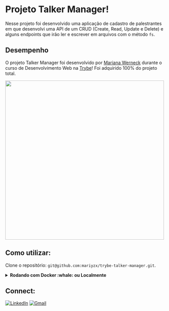 # Projeto Talker Manager!

Nesse projeto foi desenvolvido uma aplicação de cadastro de palestrantes em que desenvolvi uma API de um CRUD (Create, Read, Update e Delete) e alguns endpoints que irão ler e escrever em arquivos com o método <code>fs</code>.

## Desempenho

O projeto Talker Manager foi desenvolvido por [Mariana Werneck](https://www.linkedin.com/in/marinhomariana8/) durante o curso de Desenvolvimento Web na [Trybe](https://www.betrybe.com/)! Foi adquirido 100% do projeto total.

<img src="https://user-images.githubusercontent.com/69324347/194384333-15fc1721-658d-42ec-bb01-c39e95ce94ad.jpg" width="500px">

## Como utilizar:

<p>Clone o repositório: <code>git@github.com:mariyzx/trybe-talker-manager.git</code>.</p>
<details>
  <summary><strong>Rodando com Docker :whale: ou Localmente</strong></summary>
  
  ## Com Docker:
  
   > Rode o serviço `node` com o comando `docker-compose up -d`.
  - Esse serviço irá inicializar um container chamado `talker_manager`.
  - A partir daqui você pode rodar o container via CLI ou abri-lo no VS Code.

  > Use o comando `docker exec -it talker_manager bash`.
  - Ele te dará acesso ao terminal interativo do container criado pelo compose, que está rodando em segundo plano.

  > Instale as dependências [**Caso existam**] com `npm install`

  > Execute a aplicação com `npm start` ou `npm run dev`
  
  ## Localmente:
  
    > Instale as dependências [**Caso existam**] com `npm install`
    Para rodar o projeto desta forma, **obrigatoriamente** você deve ter o `node` instalado em seu computador.
</details>

## Connect:

[![LinkedIn](https://img.shields.io/badge/LinkedIn-0077B5?style=for-the-badge&logo=linkedin&logoColor=white)](https://www.linkedin.com/in/marinhomariana8/) [![Gmail](https://img.shields.io/badge/Gmail-D14836?style=for-the-badge&logo=gmail&logoColor=white
)](mailto:marinhomariana8@gmail.com)
